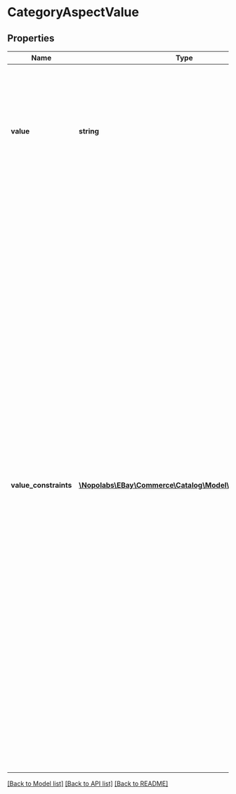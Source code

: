 # CategoryAspectValue

## Properties
Name | Type | Description | Notes
------------ | ------------- | ------------- | -------------
**value** | **string** | A supported value of the corresponding category aspect (shown in the aspects.name field). Every supported value for the category aspect is shown in the aspects.values container. | [optional] 
**value_constraints** | [**\Nopolabs\EBay\Commerce\Catalog\Model\ValueConstraint[]**](ValueConstraint.md) | Not returned if the value of the value field can always be selected for this aspect of the specified category (that is, when no constraints apply to using the value). Contains a list of the dependencies that identify when the value of the value field is available for the current aspect. Each dependency specifies the values of another aspect of the same category (a control aspect), for which the current value of the current aspect can also be selected by the seller. Example: A shirt is available in three sizes and three colors, but only the Small and Medium sizes come in Green. Thus for the Color aspect, the value Green is constrained by its dependency on Size (the control aspect). Only when the Size aspect value is Small or Medium, can the Color aspect value of Green be selected by the seller. | [optional] 

[[Back to Model list]](../README.md#documentation-for-models) [[Back to API list]](../README.md#documentation-for-api-endpoints) [[Back to README]](../README.md)


